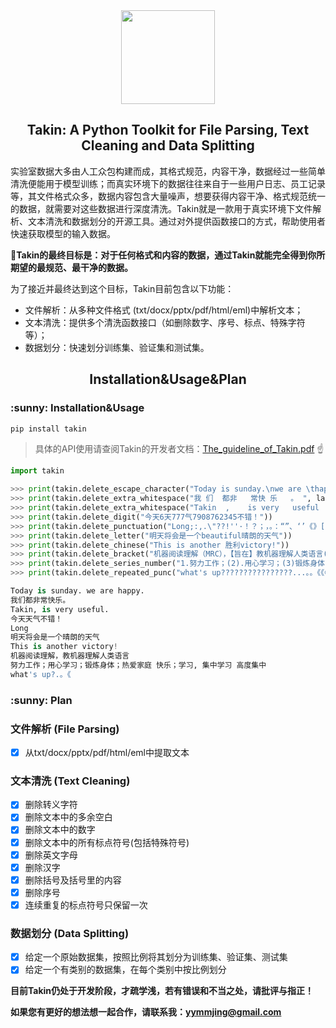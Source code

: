<div align="center"><img src="https://github.com/sharejing/Takin/blob/main/images/takin_logo.PNG" height="150px"/></div>

<h2 align="center">Takin: A Python Toolkit for File Parsing, Text Cleaning and Data Splitting</h2>

实验室数据大多由人工众包构建而成，其格式规范，内容干净，数据经过一些简单清洗便能用于模型训练；而真实环境下的数据往往来自于一些用户日志、员工记录等，其文件格式众多，数据内容包含大量噪声，想要获得内容干净、格式规范统一的数据，就需要对这些数据进行深度清洗。Takin就是一款用于真实环境下文件解析、文本清洗和数据划分的开源工具。通过对外提供函数接口的方式，帮助使用者快速获取模型的输入数据。

🚩<b>Takin的最终目标是：对于任何格式和内容的数据，通过Takin就能完全得到你所期望的最规范、最干净的数据。</b>

为了接近并最终达到这个目标，Takin目前包含以下功能：
* 文件解析：从多种文件格式 (txt/docx/pptx/pdf/html/eml)中解析文本；
* 文本清洗：提供多个清洗函数接口（如删除数字、序号、标点、特殊字符等）；
* 数据划分：快速划分训练集、验证集和测试集。

<h2 align="center">Installation&Usage&Plan</h2>
<h3>:sunny: Installation&Usage</h3>

```bash
pip install takin
```

> 具体的API使用请查阅Takin的开发者文档：[The_guideline_of_Takin.pdf](https://github.com/sharejing/Takin/blob/main/The_guideline_of_Takin.pdf) :point_up:

```python
import takin

>>> print(takin.delete_escape_character("Today is sunday.\nwe are \thappy.", lang="en"))
>>> print(takin.delete_extra_whitespace("我 们  都非   常快 乐   。 ", lang="zh"))
>>> print(takin.delete_extra_whitespace("Takin  ,    is very   useful  .    ", lang="en"))
>>> print(takin.delete_digit("今天6天777气7908762345不错！"))
>>> print(takin.delete_punctuation("Long;:,.\"??!''·！？；，。：“”、‘’《》[╔ˊ〉〈–η●®·•-~#/*&$|★▶><\^@+[=]()（）{%_}?…]"))
>>> print(takin.delete_letter("明天将会是一个beautiful晴朗的天气"))
>>> print(takin.delete_chinese("This is another 胜利victory!"))
>>> print(takin.delete_bracket("机器阅读理解（MRC），【旨在】教机器理解人类语言(language){热爱学习}[hah]"))
>>> print(takin.delete_series_number("1.努力工作；(2).用心学习；(3)锻炼身体；4).热爱家庭 5。快乐；6)学习, 7)、（一）、集中学习 （十五）高度集中 （一百二十三）"))
>>> print(takin.delete_repeated_punc("what's up????????????????...。。《《《"))

Today is sunday. we are happy.
我们都非常快乐。
Takin, is very useful.
今天天气不错！
Long
明天将会是一个晴朗的天气
This is another victory!
机器阅读理解，教机器理解人类语言
努力工作；用心学习；锻炼身体；热爱家庭 快乐；学习, 集中学习 高度集中
what's up?.。《
```

<h3>:sunny: Plan</h3>

### 文件解析 (File Parsing)
- [x] 从txt/docx/pptx/pdf/html/eml中提取文本

### 文本清洗 (Text Cleaning)
- [x] 删除转义字符
- [x] 删除文本中的多余空白
- [x] 删除文本中的数字
- [x] 删除文本中的所有标点符号(包括特殊符号)
- [x] 删除英文字母
- [x] 删除汉字
- [x] 删除括号及括号里的内容
- [x] 删除序号
- [x] 连续重复的标点符号只保留一次

### 数据划分 (Data Splitting)
- [x] 给定一个原始数据集，按照比例将其划分为训练集、验证集、测试集
- [x] 给定一个有类别的数据集，在每个类别中按比例划分

<b>目前Takin仍处于开发阶段，才疏学浅，若有错误和不当之处，请批评与指正！</b>

<b>如果您有更好的想法想一起合作，请联系我：yymmjing@gmail.com</b>
